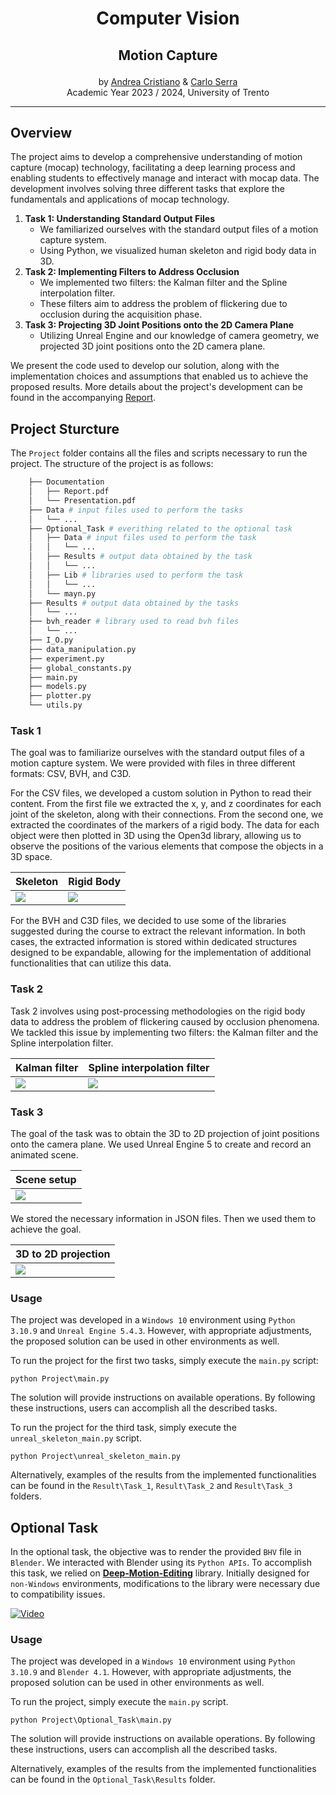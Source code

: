 <div align="center">
	<h1> Computer Vision </h1>
</div>

## <p align="center"> Motion Capture </p>

<div align="center">
  	by <a href="https://github.com/andy295">Andrea Cristiano</a> & <a href="https://github.com/MasterCarlo">Carlo Serra</a>
	<br>
	Academic Year 2023 / 2024, University of Trento
</div>

---

## Overview

The project aims to develop a comprehensive understanding of motion capture (mocap) technology, facilitating a deep learning process and enabling students to effectively manage and interact with mocap data. The development involves solving three different tasks that explore the fundamentals and applications of mocap technology.
1. **Task 1: Understanding Standard Output Files**
	- We familiarized ourselves with the standard output files of a motion capture system.
	- Using Python, we visualized human skeleton and rigid body data in 3D.
2. **Task 2: Implementing Filters to Address Occlusion**
	- We implemented two filters: the Kalman filter and the Spline interpolation filter.
	- These filters aim to address the problem of flickering due to occlusion during the acquisition phase.
3. **Task 3: Projecting 3D Joint Positions onto the 2D Camera Plane**
	- Utilizing Unreal Engine and our knowledge of camera geometry, we projected 3D joint positions onto the 2D camera plane.

We present the code used to develop our solution, along with the implementation choices and assumptions that enabled us to achieve the proposed results. More details about the project's development can be found in the accompanying  [Report](./Project/Documentation/Report.pdf).

## Project Sturcture
The `Project` folder contains all the files and scripts necessary to run the project.
The structure of the project is as follows:
```bash
	├── Documentation
	│   ├── Report.pdf
	│   └── Presentation.pdf
	├── Data # input files used to perform the tasks
	│   └── ...
	├── Optional_Task # everithing related to the optional task
	│   ├── Data # input files used to perform the task
	│   │   └── ...
	│   ├── Results # output data obtained by the task
	│   │   └── ...
	│   ├── Lib # libraries used to perform the task
	│   │   └── ...
	│   └── mayn.py
	├── Results # output data obtained by the tasks	
	│   └── ...
	├── bvh_reader # library used to read bvh files
	│   └── ...
	├── I_O.py
	├── data_manipulation.py
	├── experiment.py
	├── global_constants.py
	├── main.py
	├── models.py
	├── plotter.py
	└── utils.py
```
### Task 1
The goal was to familiarize ourselves with the standard output files of a motion capture system. We were provided with files in three different formats: CSV, BVH, and C3D.

For the CSV files, we developed a custom solution in Python to read their content. From  the first file we extracted the x, y, and z coordinates for each joint of the skeleton, along with their connections. From the second one, we extracted the coordinates of the markers of a rigid body. The data for each object were then plotted in 3D using the Open3d library, allowing us to observe the positions of the various elements that compose the objects in a 3D space.

| Skeleton | Rigid Body |
| - | - |
| ![](./Project/Results/Task_1/skeleton.PNG) | ![](./Project/Results/Task_1/rigid_body.gif) |

For the BVH and C3D files, we decided to use some of the libraries suggested during the course to extract the relevant information. In both cases, the extracted information is stored within dedicated structures designed to be expandable, allowing for the implementation of additional functionalities that can utilize this data.

### Task 2
Task 2 involves using post-processing methodologies on the rigid body data to address the problem of flickering caused by occlusion phenomena. We tackled this issue by implementing two filters: the Kalman filter and the Spline interpolation filter.

| Kalman filter | Spline interpolation filter |
| - | - |
| ![](./Project/Results/Task_2/rigid_body_kalman.gif) | ![](./Project/Results/Task_2/rigid_body_spline.gif) |

### Task 3
The goal of the task was to obtain the 3D to 2D projection of joint positions onto the camera plane. We used Unreal Engine 5 to create and record an animated scene.

| Scene setup |
| - |
| ![](./Project/Results/Task_3/Scene_setup.png) |

We stored the necessary information in JSON files. Then we used them to achieve the goal.

| 3D to 2D projection |
| - |
| ![](./Project/Results/Task_3/Projected_points.png) |

### Usage
The project was developed in a `Windows 10` environment using `Python 3.10.9` and `Unreal Engine 5.4.3`. However, with appropriate adjustments, the proposed solution can be used in other environments as well.

To run the project for the first two tasks, simply execute the `main.py` script:

```
python Project\main.py
```

The solution will provide instructions on available operations. By following these instructions, users can accomplish all the described tasks.

To run the project for the third task, simply execute the `unreal_skeleton_main.py` script.

```
python Project\unreal_skeleton_main.py
```

Alternatively, examples of the results from the implemented functionalities can be found in the `Result\Task_1`, `Result\Task_2` and `Result\Task_3` folders.

## Optional Task
In the optional task, the objective was to render the provided `BHV` file in `Blender`. We interacted with Blender using its `Python APIs`. To accomplish this task, we relied on [**Deep-Motion-Editing**](https://github.com/DeepMotionEditing/deep-motion-editing) library. Initially designed for `non-Windows` environments, modifications to the library were necessary due to compatibility issues.

[![Video](./Project/Optional_Task/Results/Render/Render.png)](https://youtu.be/2TT5JsIz6_o)

### Usage
The project was developed in a `Windows 10` environment using `Python 3.10.9` and `Blender 4.1`. However, with appropriate adjustments, the proposed solution can be used in other environments as well.

To run the project, simply execute the `main.py` script. 
```
python Project\Optional_Task\main.py
```

The solution will provide instructions on available operations. By following these instructions, users can accomplish all the described tasks.

Alternatively, examples of the results from the implemented functionalities can be found in the `Optional_Task\Results` folder.
